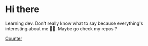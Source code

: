 # Hi there
Learning dev. Don't really know what to say because everything's interesting about me 🤷‍♂️. Maybe go check my repos ?

[Counter](https://komarev.com/ghpvc/?username=ptitet&color=orange)
